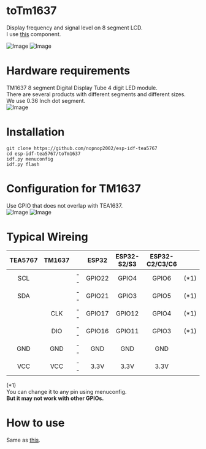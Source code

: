 # toTm1637
Display frequency and signal level on 8 segment LCD.   
I use [this](https://github.com/nopnop2002/esp-idf-tm1637) component.

![Image](https://github.com/user-attachments/assets/df16a991-69cc-4c42-99b6-1512548d0938)
![Image](https://github.com/user-attachments/assets/2b135c03-ea3a-40dd-ba99-c4a5e21b1312)

# Hardware requirements
TM1637 8 segment Digital Display Tube 4 digit LED module.   
There are several products with different segments and different sizes.   
We use 0.36 Inch dot segment.   
![Image](https://github.com/user-attachments/assets/d1004d68-9a17-4bc2-8f01-33c7c873db9c)

# Installation
```
git clone https://github.com/nopnop2002/esp-idf-tea5767
cd esp-idf-tea5767/toTm1637
idf.py menuconfig
idf.py flash
```

# Configuration for TM1637
Use GPIO that does not overlap with TEA1637.   
![Image](https://github.com/user-attachments/assets/e7f94ddf-807a-4a26-9b96-19bc6657efc9)
![Image](https://github.com/user-attachments/assets/9e6fd01b-c5bc-44cd-b4b4-d17c6eaa94a6)

# Typical Wireing
|TEA5767|TM1637||ESP32|ESP32-S2/S3|ESP32-C2/C3/C6||
|:-:|:-:|:-:|:-:|:-:|:-:|:-:|
|SCL||--|GPIO22|GPIO4|GPIO6|(*1)|
|SDA||--|GPIO21|GPIO3|GPIO5|(*1)|
||CLK|--|GPIO17|GPIO12|GPIO4|(*1)|
||DIO|--|GPIO16|GPIO11|GPIO3|(*1)|
|GND|GND|--|GND|GND|GND||
|VCC|VCC|--|3.3V|3.3V|3.3V||

(*1)   
You can change it to any pin using menuconfig.   
__But it may not work with other GPIOs.__


# How to use   
Same as [this](https://github.com/nopnop2002/esp-idf-tea5767/tree/main/withKeys).   
